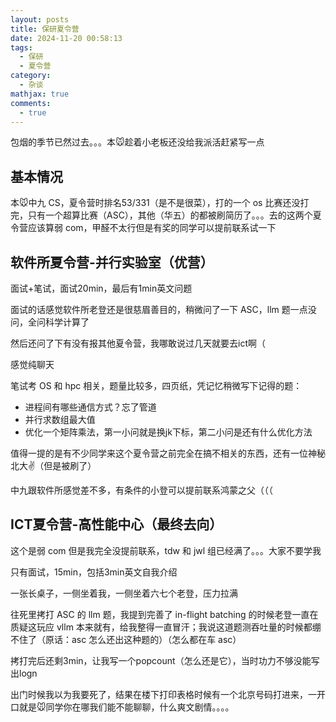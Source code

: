 ```yaml
---
layout: posts
title: 保研夏令营
date: 2024-11-20 00:58:13
tags:
  - 保研
  - 夏令营
category:
  - 杂谈
mathjax: true
comments:
  - true
---
```


包烟的季节已然过去。。。本🐭趁着小老板还没给我派活赶紧写一点

<!--more-->

## 基本情况

本🐭中九 CS，夏令营时排名53/331（是不是很菜），打的一个 os 比赛还没打完，只有一个超算比赛（ASC），其他（华五）的都被刷简历了。。。去的这两个夏令营应该算弱 com，甲醛不太行但是有奖的同学可以提前联系试一下

## 软件所夏令营-并行实验室（优营）

面试+笔试，面试20min，最后有1min英文问题

面试的话感觉软件所老登还是很慈眉善目的，稍微问了一下 ASC，llm 题一点没问，全问科学计算了

然后还问了下有没有报其他夏令营，我哪敢说过几天就要去ict啊（

感觉纯聊天

笔试考 OS 和 hpc 相关，题量比较多，四页纸，凭记忆稍微写下记得的题：

- 进程间有哪些通信方式？忘了管道
- 并行求数组最大值
- 优化一个矩阵乘法，第一小问就是换jk下标，第二小问是还有什么优化方法

值得一提的是有不少同学来这个夏令营之前完全在搞不相关的东西，还有一位神秘北大✌（但是被刷了）

中九跟软件所感觉差不多，有条件的小登可以提前联系鸿蒙之父（（（

## ICT夏令营-高性能中心（最终去向）

这个是弱 com 但是我完全没提前联系，tdw 和 jwl 组已经满了。。。大家不要学我

只有面试，15min，包括3min英文自我介绍

一张长桌子，一侧坐着我，一侧坐着六七个老登，压力拉满

往死里拷打 ASC 的 llm 题，我提到完善了 in-flight batching 的时候老登一直在质疑这玩应 vllm 本来就有，给我整得一直冒汗；我说这道题测吞吐量的时候都绷不住了（原话：asc 怎么还出这种题的）（怎么都在车 asc）

拷打完后还剩3min，让我写一个popcount（怎么还是它），当时功力不够没能写出logn

出门时候我以为我要死了，结果在楼下打印表格时候有一个北京号码打进来，一开口就是🐭同学你在哪我们能不能聊聊，什么爽文剧情。。。。

